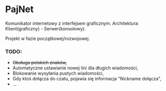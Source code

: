 # PajNet
Komunikator internetowy z interfejsem graficznym.
Architektura: Klient(graficzny) - Serwer(konsolowy).

Projekt w fazie początkowej/rozwojowej.


### TODO:
- <s>Obsługa polskich znaków,</s>
- Automatyczne ustawianie nowej lini dla długich wiadomości,
- Blokowanie wysyłania pustych wiadomości,
- Gdy ktoś dołącza do czatu, pojawia się informacja "Nickname dołącza",
- ...
